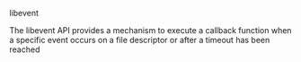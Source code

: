 libevent

The libevent API provides a mechanism to execute a callback function when a specific event occurs on a file descriptor or after a timeout has been reached
